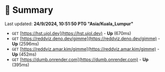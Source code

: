# 📖 Summary
Last updated: **24/9/2024, 10:51:50 PTG "Asia/Kuala_Lumpur"**

- `GET` [https://hst.ujol.dev](https://hst.ujol.dev) - **Up** (670ms)
- `GET` [https://reddviz.deno.dev/gimme](https://reddviz.deno.dev/gimme) - **Up** (2596ms)
- `GET` [https://reddviz.amar.kim/gimme](https://reddviz.amar.kim/gimme) - **Up** (452ms)
- `GET` [https://dumb.onrender.com](https://dumb.onrender.com) - **Up** (395ms)
